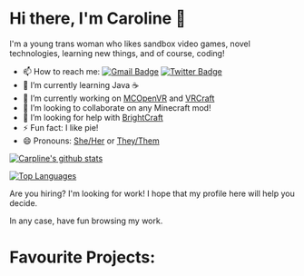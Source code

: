 # Hi there, I'm Caroline 👋

I'm a young trans woman who likes sandbox video games, novel technologies, learning new things, and of course, coding!

- 📫 How to reach me:
[![Gmail Badge](https://img.shields.io/badge/-carolinejoybell-c14438?style=flat&logo=Gmail&logoColor=white)](mailto:carolinejoybell@gmail.com "Connect via Email")
[![Twitter Badge](https://img.shields.io/badge/-@ha1otroop2288-00acee?style=flat&logo=Twitter&logoColor=white)](https://twitter.com/intent/follow?screen_name=ha1otroop2288 "Follow on Twitter")
- 🌱 I’m currently learning Java ☕
- 🔭 I’m currently working on [MCOpenVR](https://github.com/halotroop2288/MCOpenVR) and [VRCraft](https://github.com/halotroop2288/VRCraft)
- 👯 I’m looking to collaborate on any Minecraft mod!
- 🤔 I’m looking for help with [BrightCraft](https://github.com/halotroop2288/GlowTest)
- ⚡ Fun fact: I like pie!
- 😄 Pronouns: [She/Her](https://pronoun.is/she/her) or [They/Them](https://pronoun.is/they/.../themselves)

[![Carpline's github stats](https://github-readme-stats.vercel.app/api?username=halotroop2288)](https://github.com/anuraghazra/github-readme-stats)

[![Top Languages](https://github-readme-stats.vercel.app/api/top-langs/?username=halotroop2288)](https://github.com/anuraghazra/github-readme-stats)

Are you hiring? I'm looking for work! I hope that my profile here will help you decide.

In any case, have fun browsing my work.

# Favourite Projects:
